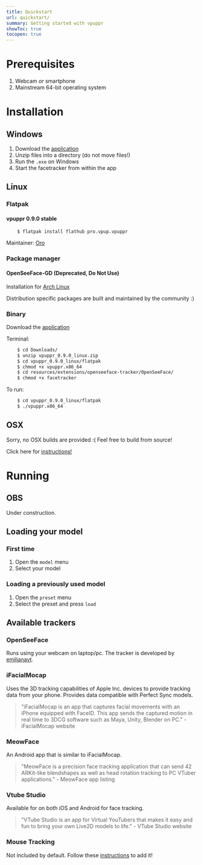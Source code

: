 ```yaml
---
title: Quickstart
url: quickstart/
summary: Getting started with vpuppr
showToc: true
tocopen: true
---
```


# Prerequisites

1. Webcam _or_ smartphone
2. Mainstream 64-bit operating system

# Installation

## Windows

1. Download the [application](https://github.com/virtual-puppet-project/vpuppr/releases/download/0.9.0/vpuppr_0.9.0_windows.zip)
2. Unzip files into a directory (do not move files!)
3. Run the `.exe` on Windows
4. Start the facetracker from within the app

## Linux

### Flatpak

#### vpuppr 0.9.0 stable

```Bash
    $ flatpak install flathub pro.vpup.vpuppr
```


Maintainer: [Oro](https://github.com/orowith2os)

### Package manager

#### OpenSeeFace-GD (Deprecated, Do Not Use)

Installation for [Arch Linux](https://aur.archlinux.org/packages/puppeteer)

Distribution specific packages are built and maintained by the community :)

### Binary

Download the [application](https://github.com/virtual-puppet-project/vpuppr/releases/download/0.9.0/vpuppr_0.9.0_linux.zip)

Terminal:

```Bash
    $ cd Downloads/
    $ unzip vpuppr_0.9.0_linux.zip
    $ cd vpuppr_0.9.0_linux/flatpak
    $ chmod +x vpuppr.x86_64
    $ cd resources/extensions/openseeface-tracker/OpenSeeFace/
    $ chmod +x facetracker
```

To run:

```Bash
    $ cd vpuppr_0.9.0_linux/flatpak
    $ ./vpuppr.x86_64
```

## OSX

Sorry, no OSX builds are provided :( Feel free to build from source!

Click here for [instructions!](https://github.com/virtual-puppet-project/vpuppr#building-from-source)

# Running

## OBS

Under construction.

## Loading your model

### First time

1. Open the `model` menu
2. Select your model

### Loading a previously used model

1. Open the `preset` menu
2. Select the preset and press `load`

## Available trackers

### OpenSeeFace

Runs using your webcam on laptop/pc. The tracker is developed by [emilianavt](https://github.com/emilianavt/OpenSeeFace).

### iFacialMocap

Uses the 3D tracking capabilities of Apple Inc. devices to provide tracking data from your phone. Provides data
compatible with Perfect Sync models.

> "iFacialMocap is an app that captures facial movements with an iPhone equipped with FaceID. This app sends the captured motion in real time to 3DCG software such as Maya, Unity, Blender on PC." - iFacialMocap website

### MeowFace

An Android app that is similar to iFacialMocap.

> "MeowFace is a precision face tracking application that can send 42 ARKit-like blendshapes as well as head rotation tracking to PC VTuber applications." - MeowFace app listing

### Vtube Studio

Available for on both iOS and Android for face tracking.

> "VTube Studio is an app for Virtual YouTubers that makes it easy and fun to bring your own Live2D models to life." - VTube Studio website

### Mouse Tracking

Not included by default. Follow these [instructions](https://github.com/virtual-puppet-project/mouse-tracker) to add it!